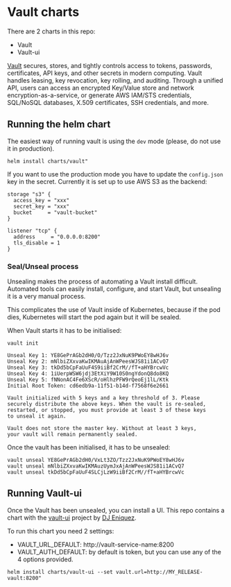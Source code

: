 # Vault charts

There are 2 charts in this repo:

* Vault
* Vault-ui

[Vault](https://www.vaultproject.io) secures, stores, and tightly controls access to tokens, passwords, certificates, API keys, and other secrets in modern computing. Vault handles leasing, key revocation, key rolling, and auditing. Through a unified API, users can access an encrypted Key/Value store and network encryption-as-a-service, or generate AWS IAM/STS credentials, SQL/NoSQL databases, X.509 certificates, SSH credentials, and more.

## Running the helm chart

The easiest way of running vault is using the `dev` mode (please, do not use it in production).

```
helm install charts/vault"
```

If you want to use the production mode you have to update the `config.json` key in the secret. Currently it is set up to use AWS S3 as the backend:

```
storage "s3" {
  access_key = "xxx"
  secret_key = "xxx"
  bucket     = "vault-bucket"
}

listener "tcp" {
  address     = "0.0.0.0:8200"
  tls_disable = 1
}
```


### Seal/Unseal process

Unsealing makes the process of automating a Vault install difficult. Automated tools can easily install, configure, and start Vault, but unsealing it is a very manual process.

This complicates the use of Vault inside of Kubernetes, because if the pod dies, Kubernetes will start the pod again but it will be sealed.

When Vault starts it has to be initialised:

```
vault init

Unseal Key 1: YE8GePrAGb2dH0/O/Tzz2JxNuK9PWoEY8wHJ6v
Unseal Key 2: mNlbiZXxvaKwIKMAuAjAnWPeesWJS81i1ACvQ7
Unseal Key 3: tkDd5bCpFaUuF4S9iiBf2CrM//fT+aHYBrcwVc
Unseal Key 4: 1iUerpWSW6jdj3EtXiY9W10S0ngYdonQ8do8KQ
Unseal Key 5: fNNonAC4Fe6XScR/oHlhzPFW9rQeoEj1lL/Ktk
Initial Root Token: cd6edb9a-11f51-b14d-f7568f6e2661

Vault initialized with 5 keys and a key threshold of 3. Please
securely distribute the above keys. When the vault is re-sealed,
restarted, or stopped, you must provide at least 3 of these keys
to unseal it again.

Vault does not store the master key. Without at least 3 keys,
your vault will remain permanently sealed.
```

Once the vault has been initialised, it has to be unsealed:

```
vault unseal YE8GePrAGb2dH0/VxLt3ZO/Tzz2JxNuK9PWoEY8wHJ6v
vault unseal mNlbiZXxvaKwIKMAuzUymJxAjAnWPeesWJS81i1ACvQ7
vault unseal tkDd5bCpFaUuF4SLCjLzW9iiBf2CrM//fT+aHYBrcwVc
```

## Running Vault-ui

Once the Vault has been unsealed, you can install a UI. This repo contains a chart with the [vault-ui](https://github.com/djenriquez/vault-ui) project by [DJ Eniquez](https://github.com/djenriquez).

To run this chart you need 2 settings: 

* VAULT_URL_DEFAULT: http://vault-service-name:8200
* VAULT_AUTH_DEFAULT: by default is token, but you can use any of the 4 options provided.


```
helm install charts/vault-ui --set vault.url=http://MY_RELEASE-vault:8200"
```
